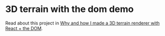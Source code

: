 # 3D terrain with the dom demo

Read about this project in [Why and how I made a 3D terrain renderer with React + the DOM](https://trashmoon.com/blog/2024/terrain-renderer-with-react-and-dom/).
